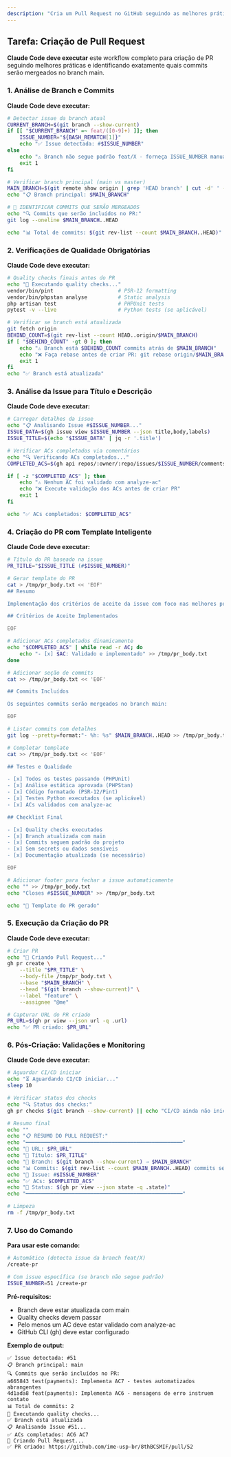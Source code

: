 ```yaml
---
description: "Cria um Pull Request no GitHub seguindo as melhores práticas do projeto e identificando commits que serão mergeados."
---
```


## Tarefa: Criação de Pull Request

**Claude Code deve executar** este workflow completo para criação de PR seguindo melhores práticas e identificando exatamente quais commits serão mergeados no branch main.

### 1. **Análise de Branch e Commits**

**Claude Code deve executar:**
```bash
# Detectar issue da branch atual
CURRENT_BRANCH=$(git branch --show-current)
if [[ "$CURRENT_BRANCH" =~ feat/([0-9]+) ]]; then
    ISSUE_NUMBER="${BASH_REMATCH[1]}"
    echo "✅ Issue detectada: #$ISSUE_NUMBER"
else
    echo "⚠️ Branch não segue padrão feat/X - forneça ISSUE_NUMBER manualmente"
    exit 1
fi

# Verificar branch principal (main vs master)
MAIN_BRANCH=$(git remote show origin | grep 'HEAD branch' | cut -d' ' -f5)
echo "📋 Branch principal: $MAIN_BRANCH"

# 🎯 IDENTIFICAR COMMITS QUE SERÃO MERGEADOS
echo "🔍 Commits que serão incluídos no PR:"
git log --oneline $MAIN_BRANCH..HEAD

echo "📊 Total de commits: $(git rev-list --count $MAIN_BRANCH..HEAD)"
```

### 2. **Verificações de Qualidade Obrigatórias**

**Claude Code deve executar:**
```bash
# Quality checks finais antes do PR
echo "🔧 Executando quality checks..."
vendor/bin/pint                     # PSR-12 formatting
vendor/bin/phpstan analyse          # Static analysis  
php artisan test                    # PHPUnit tests
pytest -v --live                    # Python tests (se aplicável)

# Verificar se branch está atualizada
git fetch origin
BEHIND_COUNT=$(git rev-list --count HEAD..origin/$MAIN_BRANCH)
if [ "$BEHIND_COUNT" -gt 0 ]; then
    echo "⚠️ Branch está $BEHIND_COUNT commits atrás de $MAIN_BRANCH"
    echo "❌ Faça rebase antes de criar PR: git rebase origin/$MAIN_BRANCH"
    exit 1
fi
echo "✅ Branch está atualizada"
```

### 3. **Análise da Issue para Título e Descrição**

**Claude Code deve executar:**
```bash
# Carregar detalhes da issue
echo "📋 Analisando Issue #$ISSUE_NUMBER..."
ISSUE_DATA=$(gh issue view $ISSUE_NUMBER --json title,body,labels)
ISSUE_TITLE=$(echo "$ISSUE_DATA" | jq -r '.title')

# Verificar ACs completados via comentários
echo "🔍 Verificando ACs completados..."
COMPLETED_ACS=$(gh api repos/:owner/:repo/issues/$ISSUE_NUMBER/comments | jq -r '.[] | select(.body | contains("foi **Atendido**")) | .body' | grep -o "AC[0-9]\+" | sort -u)

if [ -z "$COMPLETED_ACS" ]; then
    echo "⚠️ Nenhum AC foi validado com analyze-ac"
    echo "❌ Execute validação dos ACs antes de criar PR"
    exit 1
fi

echo "✅ ACs completados: $COMPLETED_ACS"
```

### 4. **Criação do PR com Template Inteligente**

**Claude Code deve executar:**
```bash
# Título do PR baseado na issue
PR_TITLE="$ISSUE_TITLE (#$ISSUE_NUMBER)"

# Gerar template do PR
cat > /tmp/pr_body.txt << 'EOF'
## Resumo

Implementação dos critérios de aceite da issue com foco nas melhores práticas de desenvolvimento e qualidade de código.

## Critérios de Aceite Implementados

EOF

# Adicionar ACs completados dinamicamente
echo "$COMPLETED_ACS" | while read -r AC; do
    echo "- [x] $AC: Validado e implementado" >> /tmp/pr_body.txt
done

# Adicionar seção de commits
cat >> /tmp/pr_body.txt << 'EOF'

## Commits Incluídos

Os seguintes commits serão mergeados no branch main:

EOF

# Listar commits com detalhes
git log --pretty=format:"- %h: %s" $MAIN_BRANCH..HEAD >> /tmp/pr_body.txt

# Completar template
cat >> /tmp/pr_body.txt << 'EOF'

## Testes e Qualidade

- [x] Todos os testes passando (PHPUnit)
- [x] Análise estática aprovada (PHPStan)
- [x] Código formatado (PSR-12/Pint)
- [x] Testes Python executados (se aplicável)
- [x] ACs validados com analyze-ac

## Checklist Final

- [x] Quality checks executados
- [x] Branch atualizada com main
- [x] Commits seguem padrão do projeto
- [x] Sem secrets ou dados sensíveis
- [x] Documentação atualizada (se necessário)

EOF

# Adicionar footer para fechar a issue automaticamente
echo "" >> /tmp/pr_body.txt
echo "Closes #$ISSUE_NUMBER" >> /tmp/pr_body.txt

echo "📝 Template do PR gerado"
```

### 5. **Execução da Criação do PR**

**Claude Code deve executar:**
```bash
# Criar PR
echo "🚀 Criando Pull Request..."
gh pr create \
    --title "$PR_TITLE" \
    --body-file /tmp/pr_body.txt \
    --base "$MAIN_BRANCH" \
    --head "$(git branch --show-current)" \
    --label "feature" \
    --assignee "@me"

# Capturar URL do PR criado
PR_URL=$(gh pr view --json url -q .url)
echo "✅ PR criado: $PR_URL"
```

### 6. **Pós-Criação: Validações e Monitoring**

**Claude Code deve executar:**
```bash
# Aguardar CI/CD iniciar
echo "⏳ Aguardando CI/CD iniciar..."
sleep 10

# Verificar status dos checks
echo "🔍 Status dos checks:"
gh pr checks $(git branch --show-current) || echo "CI/CD ainda não iniciado"

# Resumo final
echo ""
echo "📋 RESUMO DO PULL REQUEST:"
echo "━━━━━━━━━━━━━━━━━━━━━━━━━━━━━━━━━━━━━━━━━━━━━━━━━━━"
echo "🔗 URL: $PR_URL"
echo "📝 Título: $PR_TITLE"
echo "🌿 Branch: $(git branch --show-current) → $MAIN_BRANCH"
echo "📊 Commits: $(git rev-list --count $MAIN_BRANCH..HEAD) commits serão mergeados"
echo "🎯 Issue: #$ISSUE_NUMBER"
echo "✅ ACs: $COMPLETED_ACS"
echo "🚀 Status: $(gh pr view --json state -q .state)"
echo "━━━━━━━━━━━━━━━━━━━━━━━━━━━━━━━━━━━━━━━━━━━━━━━━━━━"

# Limpeza
rm -f /tmp/pr_body.txt
```

### 7. **Uso do Comando**

**Para usar este comando:**

```bash
# Automático (detecta issue da branch feat/X)
/create-pr

# Com issue específica (se branch não segue padrão)
ISSUE_NUMBER=51 /create-pr
```

**Pré-requisitos:**
- Branch deve estar atualizada com main
- Quality checks devem passar
- Pelo menos um AC deve estar validado com analyze-ac
- GitHub CLI (gh) deve estar configurado

**Exemplo de output:**
```
✅ Issue detectada: #51
📋 Branch principal: main
🔍 Commits que serão incluídos no PR:
a665843 test(payments): Implementa AC7 - testes automatizados abrangentes
4d1ada8 feat(payments): Implementa AC6 - mensagens de erro instruem contato
📊 Total de commits: 2
🔧 Executando quality checks...
✅ Branch está atualizada
📋 Analisando Issue #51...
✅ ACs completados: AC6 AC7
🚀 Criando Pull Request...
✅ PR criado: https://github.com/ime-usp-br/8thBCSMIF/pull/52
```